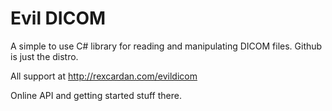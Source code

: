 
Evil DICOM
=============

A simple to use C# library for reading and manipulating DICOM files. 
Github is just the distro.

All support at http://rexcardan.com/evildicom

Online API and getting started stuff there.
